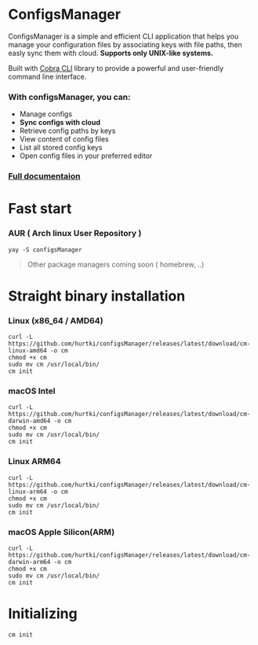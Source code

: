 # ConfigsManager
ConfigsManager is a simple and efficient CLI application that helps you 
manage your configuration files by associating keys with file paths, then easly sync them with cloud.
**Supports only UNIX-like systems.**

Built with [Cobra CLI](https://github.com/spf13/cobra) library to provide a powerful and user-friendly command line interface.

### With configsManager, you can:
- Manage configs 
- **Sync configs with cloud**
- Retrieve config paths by keys
- View content of config files
- List all stored config keys
- Open config files in your preferred editor


### [Full documentaion](https://hurtki.github.io/configsManager/)

# Fast start 
### AUR ( Arch linux User Repository )
```
yay -S configsManager
```

> Other package managers coming soon ( homebrew, ..) 

# Straight binary installation 
### Linux (x86_64 / AMD64)
```
curl -L https://github.com/hurtki/configsManager/releases/latest/download/cm-linux-amd64 -o cm
chmod +x cm
sudo mv cm /usr/local/bin/
cm init
```

### macOS Intel 
```
curl -L https://github.com/hurtki/configsManager/releases/latest/download/cm-darwin-amd64 -o cm
chmod +x cm
sudo mv cm /usr/local/bin/
cm init
```

### Linux ARM64
```
curl -L https://github.com/hurtki/configsManager/releases/latest/download/cm-linux-arm64 -o cm
chmod +x cm
sudo mv cm /usr/local/bin/
cm init
```

### macOS Apple Silicon(ARM)
```
curl -L https://github.com/hurtki/configsManager/releases/latest/download/cm-darwin-arm64 -o cm
chmod +x cm
sudo mv cm /usr/local/bin/
cm init
```

# Initializing 
`cm init`
